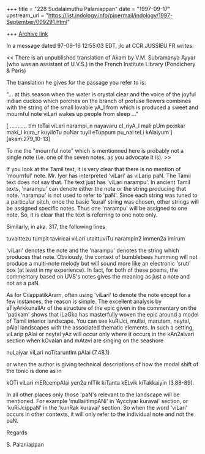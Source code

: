 +++
title = "228 Sudalaimuthu Palaniappan"
date = "1997-09-17"
upstream_url = "https://list.indology.info/pipermail/indology/1997-September/009291.html"

+++
[Archive link](https://list.indology.info/pipermail/indology/1997-September/009291.html)

In a message dated 97-09-16 12:55:03 EDT, jlc at CCR.JUSSIEU.FR writes:

<< There is an unpublished translation of Akam
 by V.M. Subramanya Ayyar (who was an assistant of U.V.S.)
 in the French Institute Library (Pondichery & Paris)

 The translation he gives for the passage you refer to is:

  "... at this season when the water is crystal clear
   and the voice of the joyful indian cuckoo which perches
   on the branch of profuse flowers
   combines with the string of the small lovable yA_l
   from which is produced a sweet and mournful note viLari
   wakes up people from sleep ..."

  [ ........... tIm toTai
    viLari narampi_n nayavaru cI_riyA_l
    mali pUm po:nkar maki_l kura_r kuyiloTu
    puNar tuyil eTuppum pu_nal teLi kAlaiyum ]
       [akam:279_10-13]

 To me the "mournful note" which is mentionned here
 is probably not a single note (i.e. one of the seven notes,
 as you advocate it is). >>

If you look at the Tamil text, it is very clear that there is no mention of
'mournful' note. Mr. Iyer has interpreted 'viLari' as viLarip paN. The Tamil
text does not say that. The text just has 'viLari narampu'.  In ancient Tamil
texts, 'narampu' can denote either the note or the string producing that
note. 'narampu' is not used to refer to 'paN'. Since each string was tuned to
a particular pitch, once the basic 'kural' string was chosen, other strings
will be assigned specific notes. Thus one 'narampu' will be assigned to one
note. So, it is clear that the text is referring to one note only.

Similarly, in aka. 317, the following lines

tuvaittezu tumpit taviricai viLari
utaittuviTu narampin2 immen2a imirum

'viLari' denotes the note and the 'narampu'  denotes the string which
produces that note. Obviously, the context of bumblebees humming will not
produce a multi-note melody but will sound more like an electronic 'sruti'
box (at least in my experience). In fact, for both of these poems, the
commentary based on UVS's notes gives the meaning as just a note and not as a
paN.

As for CilappatikAram, often using 'viLari' to denote the note except for a
few instances, the reason is simple. The excellent analysis by
aTiyArkkunallAr of the structure of the epic given in the commentary on the
'patikam' shows that iLaGko has masterfully woven the epic around a model of
Tamil interior landscape. You can see kuRiJci, mullai, marutam, neytal, pAlai
landscapes with the associated thematic elements. In such a setting, viLarip
pAlai or neytal yAz will occur only where it occurs in the kAn2alvari section
when kOvalan and mAtavi are singing on the seashore

nuLaiyar viLari noTitaruntIm pAlai  (7.48.1)

or when the author is giving technical descriptions of how the modal shift of
the tonic is done as in

kOTi viLari mERcempAlai yen2a
nITik kiTanta kELvik kiTakkaiyin   (3.88-89).

In all other places only those 'paN's relevant to the landscape will be
mentioned. For example 'mullaiitImpANi' in 'Aycciyar kuravai' section, or
'kuRiJcippaN' in the 'kunRak kuravai' section. So when the word 'viLari'
occurs in other contexts, it will only refer to the individual note and not
the paN.


Regards

S. Palaniappan



